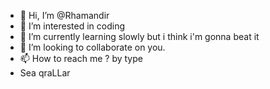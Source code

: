 - 👋 Hi, I’m @Rhamandir
- 👀 I’m interested in coding
- 🌱 I’m currently learning slowly but i think i'm gonna beat it
- 💞️ I’m looking to collaborate on you.
- 📫 How to reach me ? by type
- Sea qraLLar
<!---
Rhamandir/Rhamandir is a ✨ special ✨ repository because its `README.md` (this file) appears on your GitHub profile.
You can click the Preview link to take a look at your changes.
a
